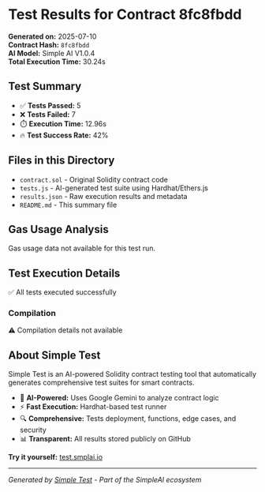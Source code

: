 # Test Results for Contract 8fc8fbdd

**Generated on:** 2025-07-10  
**Contract Hash:** `8fc8fbdd`  
**AI Model:** Simple AI V1.0.4  
**Total Execution Time:** 30.24s

## Test Summary

- ✅ **Tests Passed:** 5
- ❌ **Tests Failed:** 7
- ⏱️ **Execution Time:** 12.96s
- 🔥 **Test Success Rate:** 42%

## Files in this Directory

- `contract.sol` - Original Solidity contract code
- `tests.js` - AI-generated test suite using Hardhat/Ethers.js
- `results.json` - Raw execution results and metadata
- `README.md` - This summary file

## Gas Usage Analysis

Gas usage data not available for this test run.

## Test Execution Details

✅ All tests executed successfully

### Compilation
⚠️ Compilation details not available

## About Simple Test

Simple Test is an AI-powered Solidity contract testing tool that automatically generates comprehensive test suites for smart contracts.

- 🤖 **AI-Powered:** Uses Google Gemini to analyze contract logic
- ⚡ **Fast Execution:** Hardhat-based test runner
- 🔍 **Comprehensive:** Tests deployment, functions, edge cases, and security
- 📊 **Transparent:** All results stored publicly on GitHub

**Try it yourself:** [test.smplai.io](https://test.smplai.io)

---

*Generated by [Simple Test](https://test.smplai.io) - Part of the SimpleAI ecosystem*
